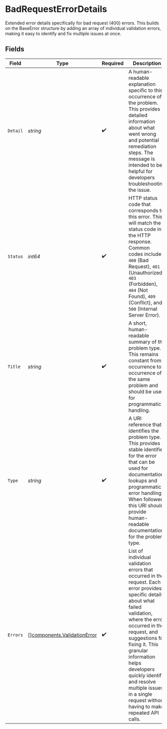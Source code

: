 # BadRequestErrorDetails

Extended error details specifically for bad request (400) errors. This builds on the BaseError structure by adding an array of individual validation errors, making it easy to identify and fix multiple issues at once.


## Fields

| Field                                                                                                                                                                                                                                                                                                                                                                | Type                                                                                                                                                                                                                                                                                                                                                                 | Required                                                                                                                                                                                                                                                                                                                                                             | Description                                                                                                                                                                                                                                                                                                                                                          | Example                                                                                                                                                                                                                                                                                                                                                              |
| -------------------------------------------------------------------------------------------------------------------------------------------------------------------------------------------------------------------------------------------------------------------------------------------------------------------------------------------------------------------- | -------------------------------------------------------------------------------------------------------------------------------------------------------------------------------------------------------------------------------------------------------------------------------------------------------------------------------------------------------------------- | -------------------------------------------------------------------------------------------------------------------------------------------------------------------------------------------------------------------------------------------------------------------------------------------------------------------------------------------------------------------- | -------------------------------------------------------------------------------------------------------------------------------------------------------------------------------------------------------------------------------------------------------------------------------------------------------------------------------------------------------------------- | -------------------------------------------------------------------------------------------------------------------------------------------------------------------------------------------------------------------------------------------------------------------------------------------------------------------------------------------------------------------- |
| `Detail`                                                                                                                                                                                                                                                                                                                                                             | *string*                                                                                                                                                                                                                                                                                                                                                             | :heavy_check_mark:                                                                                                                                                                                                                                                                                                                                                   | A human-readable explanation specific to this occurrence of the problem. This provides detailed information about what went wrong and potential remediation steps. The message is intended to be helpful for developers troubleshooting the issue.                                                                                                                   | Property foo is required but is missing.                                                                                                                                                                                                                                                                                                                             |
| `Status`                                                                                                                                                                                                                                                                                                                                                             | *int64*                                                                                                                                                                                                                                                                                                                                                              | :heavy_check_mark:                                                                                                                                                                                                                                                                                                                                                   | HTTP status code that corresponds to this error. This will match the status code in the HTTP response. Common codes include `400` (Bad Request), `401` (Unauthorized), `403` (Forbidden), `404` (Not Found), `409` (Conflict), and `500` (Internal Server Error).                                                                                                    | 404                                                                                                                                                                                                                                                                                                                                                                  |
| `Title`                                                                                                                                                                                                                                                                                                                                                              | *string*                                                                                                                                                                                                                                                                                                                                                             | :heavy_check_mark:                                                                                                                                                                                                                                                                                                                                                   | A short, human-readable summary of the problem type. This remains constant from occurrence to occurrence of the same problem and should be used for programmatic handling.                                                                                                                                                                                           | Not Found                                                                                                                                                                                                                                                                                                                                                            |
| `Type`                                                                                                                                                                                                                                                                                                                                                               | *string*                                                                                                                                                                                                                                                                                                                                                             | :heavy_check_mark:                                                                                                                                                                                                                                                                                                                                                   | A URI reference that identifies the problem type. This provides a stable identifier for the error that can be used for documentation lookups and programmatic error handling. When followed, this URI should provide human-readable documentation for the problem type.                                                                                              | https://unkey.com/docs/errors/unkey/resource/not_found                                                                                                                                                                                                                                                                                                               |
| `Errors`                                                                                                                                                                                                                                                                                                                                                             | [][components.ValidationError](../../models/components/validationerror.md)                                                                                                                                                                                                                                                                                           | :heavy_check_mark:                                                                                                                                                                                                                                                                                                                                                   | List of individual validation errors that occurred in the request. Each error provides specific details about what failed validation, where the error occurred in the request, and suggestions for fixing it. This granular information helps developers quickly identify and resolve multiple issues in a single request without having to make repeated API calls. |                                                                                                                                                                                                                                                                                                                                                                      |